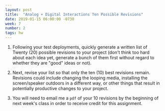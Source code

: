 ```yaml
---
layout: post
title:  "Analog + Digital Interactions Ten Possible Revisions"
date: 2019-01-15 06:00:00 -0730
week: 7
number: 2
tags: hw
---
```


1. Following your test deployments, quickly generate a written list of Twenty (20) possible revisions to your project (don't think too hard about each idea yet, generate a bunch of them first without regard to whether they are "good" ideas or not).

2. Next, revise your list so that only the ten (10) best revisions remain. Revisions could include changing the looping media, installing the screen/speaker outdoors in a different way, or other things that result in potentially productive changes to your project.

3. You will need to email me a `pdf` of your 10 revisions by the beginning of next week's class in order to receive credit for this assignment.
